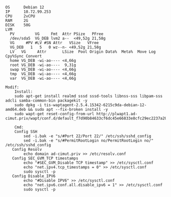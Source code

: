    OS      Debian 12
    IP      10.72.99.253
    CPU     2vCPU
    RAM     2G
    DISK    50G
    LVM     
      PV         VG     Fmt  Attr PSize   PFree
      /dev/sda5  VG_DEB lvm2 a--  <49,52g 21,58g
      VG     #PV #LV #SN Attr   VSize   VFree
      VG_DEB   1   5   0 wz--n- <49,52g 21,58g
      LV   VG     Attr       LSize  Pool Origin Data%  Meta%  Move Log Cpy%Sync Convert
      home VG_DEB -wi-ao---- <4,66g
      root VG_DEB -wi-ao----  9,31g
      swap VG_DEB -wi-ao---- <4,66g
      tmp  VG_DEB -wi-ao---- <4,66g
      var  VG_DEB -wi-ao---- <4,66g

    Modif:
        Install:
        sudo apt-get install realmd sssd sssd-tools libnss-sss libpam-sss adcli samba-common-bin packagekit -y
        sudo dpkg -i tis-waptagent-2.5.4.15342-6215c9da-debian-12-amd64.deb && sudo apt --fix-broken install -y 
        sudo wapt-get reset-config-from-url http://plwapt1.ad-cimut.priv/wapt/conf.d/default_f7d90b84633cf6dc45e66833e8cfc29ec2237a207175d18b9ab91dbb25de6f54.json

        Cmd:
        Config SSH
            sed -i.bak -e "s/#Port 22/Port 22/" /etc/ssh/sshd_config
            sed -i.bak -e "s/#PermitRootLogin no/PermitRootLogin no/" /etc/ssh/sshd_config
       Config Resolv
            echo domain ad-cimut.priv >> /etc/resolv.conf
       Config SEC_GVM_TCP timestamps
            echo "#SEC_GVM_Disable TCP timestamp" >> /etc/sysctl.conf
            echo "net.ipv4.tcp_timestamps = 0" >> /etc/sysctl.conf
            sudo sysctl -p
       Config Disable_IPV6
            echo "#Disable IPV6" >> /etc/sysctl.conf
            echo "net.ipv6.conf.all.disable_ipv6 = 1" >> /etc/sysctl.conf
            sudo sysctl -p
